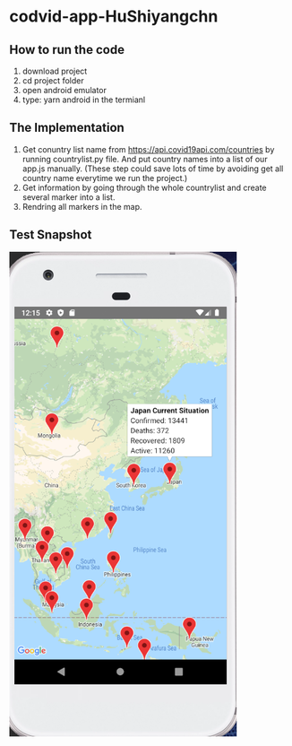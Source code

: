 # codvid-app-HuShiyangchn
## How to run the code 
1. download project
2. cd project folder
3. open android emulator
4. type: yarn android in the termianl

## The Implementation
1. Get conuntry list name from https://api.covid19api.com/countries by running countrylist.py file. And put country names into a list of our app.js manually. (These step could save lots of time by avoiding get all country name everytime we run the project.)
2. Get information by going through the whole countrylist and create several marker into a list.
3. Rendring all markers in the map.

## Test Snapshot
![image](https://github.com/BUEC500C1/codvid-app-HuShiyangchn/blob/master/Image/snapshot.png)
